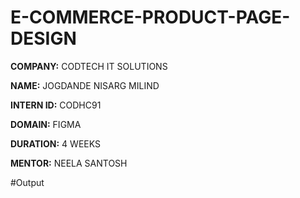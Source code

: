 # E-COMMERCE-PRODUCT-PAGE-DESIGN

**COMPANY:** CODTECH IT SOLUTIONS

**NAME:** JOGDANDE NISARG MILIND

**INTERN ID:** CODHC91

**DOMAIN:** FIGMA

**DURATION:** 4 WEEKS

**MENTOR:** NEELA SANTOSH

#Output

